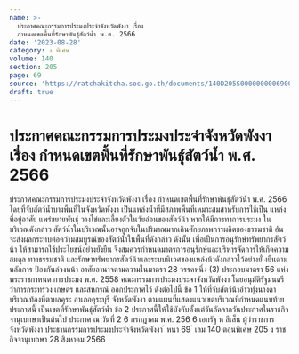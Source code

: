 ```yaml
---
name: >-
  ประกาศคณะกรรมการประมงประจำจังหวัดพังงา เรื่อง
  กำหนดเขตพื้นที่รักษาพันธุ์สัตว์น้ำ พ.ศ. 2566
date: '2023-08-28'
category: ง พิเศษ
volume: 140
section: 205
page: 69
source: 'https://ratchakitcha.soc.go.th/documents/140D205S0000000006900.pdf'
draft: true
---
```


# ประกาศคณะกรรมการประมงประจำจังหวัดพังงา เรื่อง กำหนดเขตพื้นที่รักษาพันธุ์สัตว์น้ำ พ.ศ. 2566

ประกาศคณะกรรมการประมงประจำจังหวัดพังงา เรื่อง กำหนดเขตพื้นที่รักษาพันธุ์สัตว์น้ำ พ.ศ. 2566 โดยที่จับสัตว์น้ำบางพื้นที่ในจังหวัดพังงา เป็นแหล่งน้ำที่มีสภาพพื้นที่เหมาะสมสาหรับการใช้เป็น แหล่งที่อยู่อาศัย แพร่ขยายพันธุ์ วางไข่และเลี้ยงตัวในวัยอ่อนของสัตว์น้า หากให้มีการทาการประมง ในบริเวณดังกล่าว สัตว์น้ำในบริเวณนั้นอาจถูกจับในปริมาณมากเกินศักยภาพการผลิตของธรรมชาติ อันจะส่งผลกระทบต่อควำมสมบูรณ์ของสัตว์น้ำในพื้นที่ดังกล่าว ดังนั้น เพื่อเป็นการอนุรักษ์ทรัพยากรสัตว์น้า ให้สามารถใช้ประโยชน์อย่างยั่งยืน จึงสมควรกำหนดมาตรการอนุรักษ์และบริหารจัดการให้เกิดความสมดุล ทางธรรมชาติ และรักษาทรัพยากรสัตว์น้าและระบบนิเวศของแหล่งน้าดังกล่าวไว้อย่างยั่ งยืนตามหลักการ ป้องกันล่วงหน้า อาศัยอานาจตามความในมาตรา 28 วรรคหนึ่ง (3) ประกอบมาตรา 56 แห่งพระราชกาหนด การประมง พ.ศ. 2558 คณะกรรมการประมงประจาจังหวัดพังงา โดยอนุมัติรัฐมนตรีว่าการกระทรวง เกษตร และสหกรณ์ ออกประกาศไว้ ดังต่อไปนี้ ข้อ 1 ให้ที่จับสัตว์น้าอ่าวทุ่งนางดา บริเวณท้องที่ตาบลคุระ อาเภอคุระบุรี จังหวัดพังงา ตามแผนที่แสดงแนวเขตบริเวณที่กำหนดแนบท้ายประกาศนี้ เป็นเขตที่รักษาพันธุ์สัตว์น้ำ ข้อ 2 ประกาศนี้ให้ใช้บังคับตั้งแต่วันถัดจากวันประกาศในราชกิจจานุเบกษาเป็นต้นไป ประกาศ ณ วันที่ 2 6 กรกฎาคม พ.ศ. 256 6 เอกรัฐ ห ลีเส็น ผู้ว่าราชการจังหวัดพังงา ประธานกรรมการประมงประจำจังหวัดพังงา ้ หนา 69 ่ เลม 140 ตอนพิเศษ 205 ง ราชกิจจานุเบกษา 28 สิงหาคม 2566

